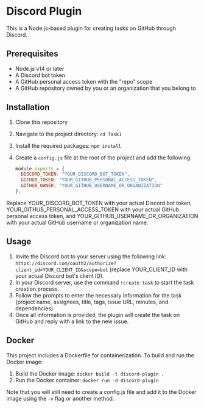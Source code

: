 # Discord Plugin

This is a Node.js-based plugin for creating tasks on GitHub through Discord.

## Prerequisites

- Node.js v14 or later
- A Discord bot token
- A GitHub personal access token with the "repo" scope
- A GitHub repository owned by you or an organization that you belong to

## Installation

1. Clone this repository
2. Navigate to the project directory: `cd Task1`
3. Install the required packages: `npm install`
4. Create a `config.js` file at the root of the project and add the following:

   ```javascript
   module.exports = {
     DISCORD_TOKEN: "YOUR_DISCORD_BOT_TOKEN",
     GITHUB_TOKEN: "YOUR_GITHUB_PERSONAL_ACCESS_TOKEN",
     GITHUB_OWNER: "YOUR_GITHUB_USERNAME_OR_ORGANIZATION"
   };
Replace YOUR_DISCORD_BOT_TOKEN with your actual Discord bot token, YOUR_GITHUB_PERSONAL_ACCESS_TOKEN with your actual GitHub personal access token, and YOUR_GITHUB_USERNAME_OR_ORGANIZATION with your actual GitHub username or organization name.

## Usage

1. Invite the Discord bot to your server using the following link: `https://discord.com/oauth2/authorize?client_id=YOUR_CLIENT_ID&scope=bot` (replace YOUR_CLIENT_ID with your actual Discord bot's client ID).
2. In your Discord server, use the command `!create task` to start the task creation process.
3. Follow the prompts to enter the necessary information for the task (project name, assignees, title, tags, issue URL, minutes, and dependencies).
4. Once all information is provided, the plugin will create the task on GitHub and reply with a link to the new issue.

## Docker

This project includes a Dockerfile for containerization. To build and run the Docker image:

1. Build the Docker image: `docker build -t discord-plugin .`
2. Run the Docker container: `docker run -d discord-plugin`

Note that you will still need to create a config.js file and add it to the Docker image using the `-v` flag or another method.

